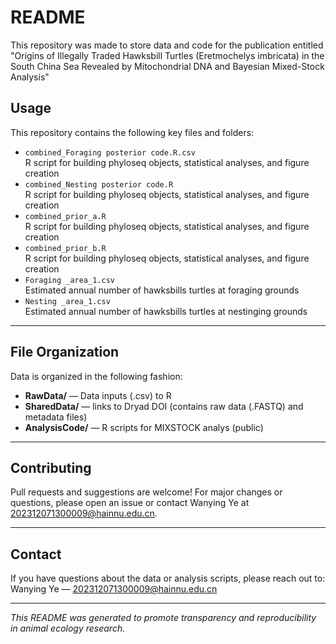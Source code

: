 # README

This repository was made to store data and code for the publication entitled "Origins of Illegally Traded Hawksbill Turtles (Eretmochelys imbricata) in the South China Sea Revealed by Mitochondrial DNA and Bayesian Mixed-Stock Analysis" 

## Usage
This repository contains the following key files and folders:
- `combined_Foraging posterior code.R.csv`  
 R script for  building phyloseq objects, statistical analyses, and figure creation
- `combined_Nesting posterior code.R`  
 R script for  building phyloseq objects, statistical analyses, and figure creation
- `combined_prior_a.R`  
  R script for  building phyloseq objects, statistical analyses, and figure creation
- `combined_prior_b.R`  
  R script for  building phyloseq objects, statistical analyses, and figure creation
- `Foraging _area_1.csv`  
  Estimated annual number of  hawksbills turtles at  foraging grounds 
- `Nesting _area_1.csv`  
  Estimated annual number of  hawksbills turtles at  nestinging grounds 

---

## File Organization

Data is organized in the following fashion: 
- **RawData/** — Data inputs (.csv) to R
- **SharedData/** — links to Dryad DOI (contains raw data (.FASTQ) and metadata files) 
- **AnalysisCode/** — R scripts for MIXSTOCK analys (public)

---

## Contributing

Pull requests and suggestions are welcome! For major changes or questions, please open an issue or contact Wanying Ye at [202312071300009@hainnu.edu.cn](202312071300009@hainnu.edu.cn).

---

## Contact

If you have questions about the data or analysis scripts, please reach out to:  
Wanying Ye — [202312071300009@hainnu.edu.cn](mailto:202312071300009@hainnu.edu.cn)

---

*This README was generated to promote transparency and reproducibility in animal ecology research.*

